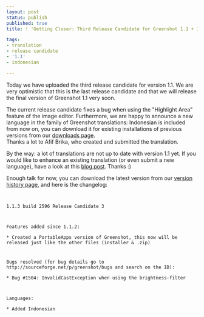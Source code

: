 ```yaml
---
layout: post
status: publish
published: true
title: ! 'Getting Closer: Third Release Candidate for Greenshot 1.1 + Indonesian Translation'

tags:
- translation
- release candidate
- '1.1'
- indonesian

---
```

<p>Today we have uploaded the third release candidate for version 1.1. We are very optimistic that this is the last release candidate and that we will release the final version of Greenshot 1.1 very soon.</p>
<p>The current release candidate fixes a bug when using the "Highlight Area" feature of the image editor. Furthermore, we are happy to announce a new language in the family of Greenshot translations: Indonesian is included from now on, you can download it for existing installations of previous versions from our <a href="/downloads/">downloads page</a>.<br />
Thanks a lot to Afif Brika, who created and submitted the translation.</p>
<p>By the way: a lot of translations are not up to date with version 1.1 yet. If you would like to enhance an existing translation (or even submit a new language), have a look at this <a href="/2012/08/10/introducing-the-brand-new-greenshot-language-editor-translators-wanted/">blog post</a>. Thanks :)</p>
<p>Enough talk for now, you can download the latest version from our <a href="/version-history/">version history page</a>, and here is the changelog:</p>
<p><code><br />
1.1.3 build 2596 Release Candidate 3</p>
<p>Features added since 1.1.2:<br />
* Created a PortableApps version of Greenshot, this now will be released just like the other files (installer & .zip)</p>
<p>Bugs resolved (for bug details go to http://sourceforge.net/p/greenshot/bugs and search on the ID):<br />
* Bug #1504: InvalidCastException when using the brightness-filter</p>
<p>Languages:<br />
* Added Indonesian<br />
</code></p>
